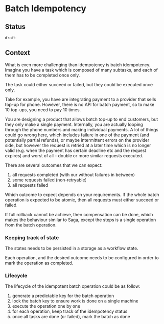 # Batch Idempotency

## Status

`draft`

## Context

What is even more challenging than idempotency is batch idempotency. Imagine you have a task which is composed of many subtasks, and each of them has to be completed once only.

The task could either succeed or failed, but they could be executed once only.


Take for example, you have are integrating payment to a provider that sells top-up for phone. However, there is no API for batch payment, so to make 10 top-ups, you need to pay 10 times.

You are designing a product that allows batch top-up to end customers, but they only make a single payment. Internally, you are actually looping through the phone numbers and making individual payments. A lot of things could go wrong here, which includes failure in one of the payment (and potentially partial refunds), or maybe intermittent errors on the provider side, but however the request is retried at a later time which is no longer valid (e.g. when the payment has certain deadline etc and the request expires) and worst of all - double or more similar requests executed.

There are several outcomes that we can expect:

1. all requests completed (with our without failures in between)
2. some requests failed (non-retryable)
3. all requests failed

Which outcome to expect depends on your requirements. If the whole batch operation is expected to be atomic, then all requests must either succeed or failed.

If full rollback cannot be achieve, then compensation can be done, which makes the behaviour similar to Saga, except the steps is a single operation from the batch operation.

### Keeping track of state

The states needs to be persisted in a storage as a workflow state.

Each operation, and the desired outcome needs to be configured in order to mark the operation as completed.

### Lifecycle

The lifecycle of the idempotent batch operation could be as follow:

1. generate a predictable key for the batch operation
2. lock the batch key to ensure work is done on a single machine
3. execute the operation one by one
4. for each operation, keep track of the idempotency status
5. once all tasks are done (or failed), mark the batch as done
